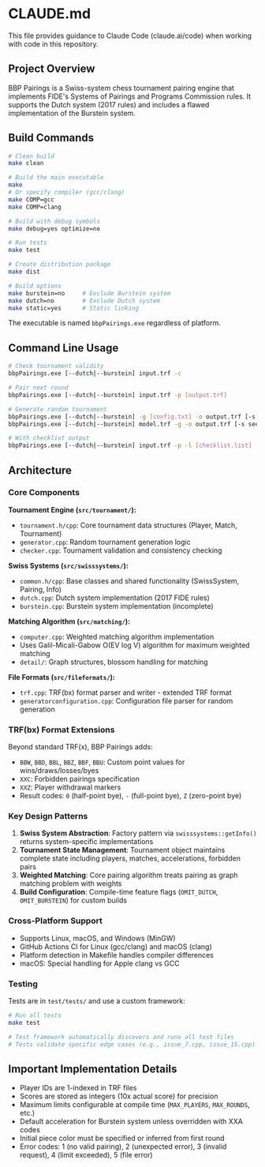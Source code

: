 # CLAUDE.md

This file provides guidance to Claude Code (claude.ai/code) when working with code in this repository.

## Project Overview

BBP Pairings is a Swiss-system chess tournament pairing engine that implements FIDE's Systems of Pairings and Programs Commission rules. It supports the Dutch system (2017 rules) and includes a flawed implementation of the Burstein system.

## Build Commands

```bash
# Clean build
make clean

# Build the main executable
make
# Or specify compiler (gcc/clang)
make COMP=gcc
make COMP=clang

# Build with debug symbols
make debug=yes optimize=no

# Run tests
make test

# Create distribution package
make dist

# Build options
make burstein=no     # Exclude Burstein system
make dutch=no        # Exclude Dutch system
make static=yes      # Static linking
```

The executable is named `bbpPairings.exe` regardless of platform.

## Command Line Usage

```bash
# Check tournament validity
bbpPairings.exe [--dutch|--burstein] input.trf -c

# Pair next round
bbpPairings.exe [--dutch|--burstein] input.trf -p [output.trf]

# Generate random tournament
bbpPairings.exe [--dutch|--burstein] -g [config.txt] -o output.trf [-s seed]
bbpPairings.exe [--dutch|--burstein] model.trf -g -o output.trf [-s seed]

# With checklist output
bbpPairings.exe [--dutch|--burstein] input.trf -p -l [checklist.list]
```

## Architecture

### Core Components

**Tournament Engine (`src/tournament/`):**
- `tournament.h/cpp`: Core tournament data structures (Player, Match, Tournament)
- `generator.cpp`: Random tournament generation logic
- `checker.cpp`: Tournament validation and consistency checking

**Swiss Systems (`src/swisssystems/`):**
- `common.h/cpp`: Base classes and shared functionality (SwissSystem, Pairing, Info)
- `dutch.cpp`: Dutch system implementation (2017 FIDE rules)
- `burstein.cpp`: Burstein system implementation (incomplete)

**Matching Algorithm (`src/matching/`):**
- `computer.cpp`: Weighted matching algorithm implementation
- Uses Galil-Micali-Gabow O(EV log V) algorithm for maximum weighted matching
- `detail/`: Graph structures, blossom handling for matching

**File Formats (`src/fileformats/`):**
- `trf.cpp`: TRF(bx) format parser and writer - extended TRF format
- `generatorconfiguration.cpp`: Configuration file parser for random generation

### TRF(bx) Format Extensions

Beyond standard TRF(x), BBP Pairings adds:
- `BBW`, `BBD`, `BBL`, `BBZ`, `BBF`, `BBU`: Custom point values for wins/draws/losses/byes
- `XXC`: Forbidden pairings specification
- `XXZ`: Player withdrawal markers
- Result codes: `0` (half-point bye), `-` (full-point bye), `Z` (zero-point bye)

### Key Design Patterns

1. **Swiss System Abstraction**: Factory pattern via `swisssystems::getInfo()` returns system-specific implementations
2. **Tournament State Management**: Tournament object maintains complete state including players, matches, accelerations, forbidden pairs
3. **Weighted Matching**: Core pairing algorithm treats pairing as graph matching problem with weights
4. **Build Configuration**: Compile-time feature flags (`OMIT_DUTCH`, `OMIT_BURSTEIN`) for custom builds

### Cross-Platform Support

- Supports Linux, macOS, and Windows (MinGW)
- GitHub Actions CI for Linux (gcc/clang) and macOS (clang)
- Platform detection in Makefile handles compiler differences
- macOS: Special handling for Apple clang vs GCC

### Testing

Tests are in `test/tests/` and use a custom framework:
```bash
# Run all tests
make test

# Test framework automatically discovers and runs all test files
# Tests validate specific edge cases (e.g., issue_7.cpp, issue_15.cpp)
```

## Important Implementation Details

- Player IDs are 1-indexed in TRF files
- Scores are stored as integers (10x actual score) for precision
- Maximum limits configurable at compile time (`MAX_PLAYERS`, `MAX_ROUNDS`, etc.)
- Default acceleration for Burstein system unless overridden with XXA codes
- Initial piece color must be specified or inferred from first round
- Error codes: 1 (no valid pairing), 2 (unexpected error), 3 (invalid request), 4 (limit exceeded), 5 (file error)